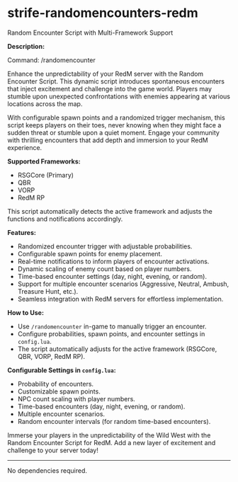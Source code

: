 
# strife-randomencounters-redm

Random Encounter Script with Multi-Framework Support

**Description:**

Command: /randomencounter

Enhance the unpredictability of your RedM server with the Random Encounter Script. This dynamic script introduces spontaneous encounters that inject excitement and challenge into the game world. Players may stumble upon unexpected confrontations with enemies appearing at various locations across the map.

With configurable spawn points and a randomized trigger mechanism, this script keeps players on their toes, never knowing when they might face a sudden threat or stumble upon a quiet moment. Engage your community with thrilling encounters that add depth and immersion to your RedM experience.

**Supported Frameworks:**
- RSGCore (Primary)
- QBR
- VORP
- RedM RP

This script automatically detects the active framework and adjusts the functions and notifications accordingly.

**Features:**
- Randomized encounter trigger with adjustable probabilities.
- Configurable spawn points for enemy placement.
- Real-time notifications to inform players of encounter activations.
- Dynamic scaling of enemy count based on player numbers.
- Time-based encounter settings (day, night, evening, or random).
- Support for multiple encounter scenarios (Aggressive, Neutral, Ambush, Treasure Hunt, etc.).
- Seamless integration with RedM servers for effortless implementation.

**How to Use:**
- Use `/randomencounter` in-game to manually trigger an encounter.
- Configure probabilities, spawn points, and encounter settings in `config.lua`.
- The script automatically adjusts for the active framework (RSGCore, QBR, VORP, RedM RP).

**Configurable Settings in `config.lua`:**
- Probability of encounters.
- Customizable spawn points.
- NPC count scaling with player numbers.
- Time-based encounters (day, night, evening, or random).
- Multiple encounter scenarios.
- Random encounter intervals (for random time-based encounters).

Immerse your players in the unpredictability of the Wild West with the Random Encounter Script for RedM. Add a new layer of excitement and challenge to your server today!

---

No dependencies required.
